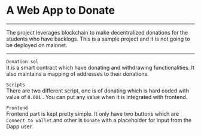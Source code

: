 <h1> A Web App to Donate </h1>
<hr>
<p>The project leverages blockchain to make decentralized donations for the students who have backlogs. This is a sample project and 
it is not going to be deployed on mainnet. </p>


<hr>


```Donation.sol```<br>
It is a smart contract which have donating and withdrawing functionalities. It also maintains a mapping of addresses to their donations.

```Scripts```<br>
There are two different script, one is of donating which is hard coded with value of ```0.001``` . You can put any value when it is integrated with 
frontend.

```Frontend```<br>
Frontend part is kept pretty simple. It only have two buttons which are ```Connect to wallet``` and other is  ```Donate``` with a placeholder for input
from the Dapp user.
